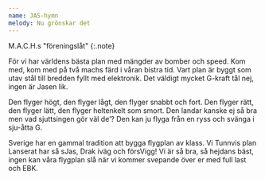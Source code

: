 ```yaml
---
name: JAS-hymn
melody: Nu grönskar det
---
```

M.A.C.H.s "föreningslåt"
{:.note}

För vi har världens bästa plan
med mängder av bomber och speed.
Kom med, kom med på två machs färd
i våran bistra tid.
Vart plan är byggt som utav stål
till bredden fyllt med elektronik.
Det väldigt mycket G-kraft tål
nej, ingen är Jasen lik.

Den flyger högt, den flyger lågt,
den flyger snabbt och fort.
Den flyger rätt, den flyger lätt,
den flyger heltenkelt som smort.
Den landar kanske ej så bra
men vad sjuttsingen gör väl de’?
Den kan ju flyga från en ryss
och svänga i sju-åtta G.

Sverige har en gammal tradition
att bygga flygplan av klass.
Vi Tunnvis plan Lanserat har så
sJas, Drak iväg och försVigg!
Vi är så bra, så hejdans bäst,
ingen kan våra flygplan slå
när vi kommer svepande över er
med full last och EBK.